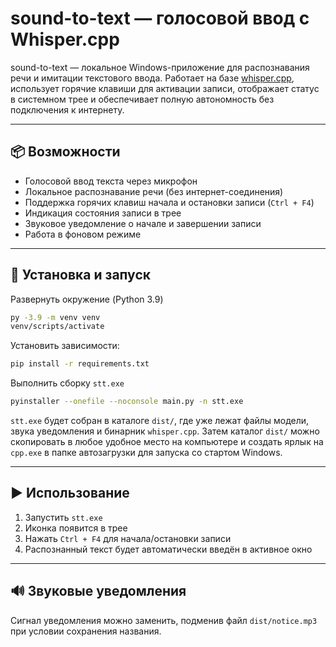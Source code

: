 # sound-to-text — голосовой ввод с Whisper.cpp
sound-to-text — локальное Windows-приложение для распознавания речи и имитации текстового ввода. Работает на базе [whisper.cpp](https://github.com/ggml-org/whisper.cpp), использует горячие клавиши для активации записи, отображает статус в системном трее и обеспечивает полную автономность без подключения к интернету.

---

## 📦 Возможности
- Голосовой ввод текста через микрофон
- Локальное распознавание речи (без интернет-соединения)
- Поддержка горячих клавиш начала и остановки записи (`Ctrl + F4`)
- Индикация состояния записи в трее
- Звуковое уведомление о начале и завершении записи
- Работа в фоновом режиме

---

## 🚀 Установка и запуск
Развернуть окружение (Python 3.9)
```bash
py -3.9 -m venv venv
venv/scripts/activate
```

Установить зависимости:
```bash
pip install -r requirements.txt
```

Выполнить сборку `stt.exe`
```bash
pyinstaller --onefile --noconsole main.py -n stt.exe
```

`stt.exe` будет собран в каталоге `dist/`, где уже лежат файлы модели, звука уведомления и бинарник `whisper.cpp`.
Затем каталог `dist/` можно скопировать в любое удобное место на компьютере и создать ярлык на `cpp.exe` в папке автозагрузки для запуска со стартом Windows.


---

## ▶ Использование
1. Запустить `stt.exe`
2. Иконка появится в трее
3. Нажать `Ctrl + F4` для начала/остановки записи
4. Распознанный текст будет автоматически введён в активное окно

---

## 🔊 Звуковые уведомления
Сигнал уведомления можно заменить, подменив файл `dist/notice.mp3` при условии сохранения названия.

